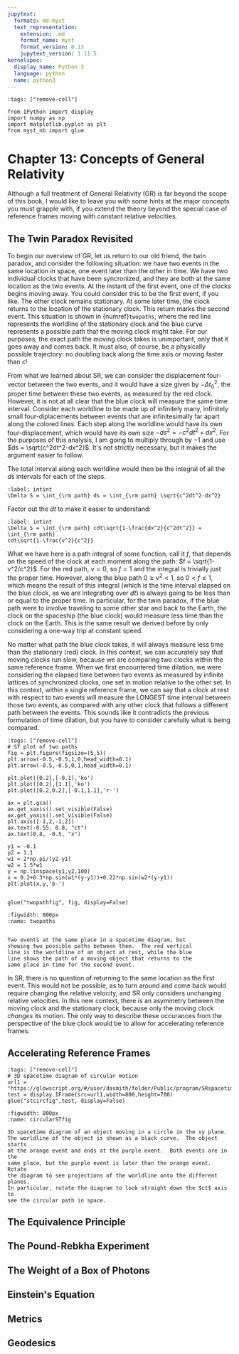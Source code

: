 ```yaml
---
jupytext:
  formats: md:myst
  text_representation:
    extension: .md
    format_name: myst
    format_version: 0.13
    jupytext_version: 1.11.5
kernelspec:
  display_name: Python 3
  language: python
  name: python3
---
```


```{code-cell}
:tags: ["remove-cell"]

from IPython import display
import numpy as np
import matplotlib.pyplot as plt
from myst_nb import glue

```

# Chapter 13: Concepts of General Relativity

Although a full treatment of General Relativity (GR) is far beyond the
scope of this book, I would like to leave you with some hints at
the major concepts you must grapple with, if you extend the theory
beyond the special case of reference frames moving with constant
relative velocities.

## The Twin Paradox Revisited

To begin our overview of GR, let us return to our old friend, the twin
paradox, and consider the following situation: we have two events in
the same location in space, one event later than the other in time.
We have two individual clocks that have been syncronized, and they are
both at the same location as the two events.  At the instant of the
first event, one of the clocks begins moving away.  You could consider
this to be the first event, if you like.  The other clock remains
stationary.  At some later time, the clock returns to the location of
the stationary clock.  This return marks the second event.  This
situation is shown in {numref}`twopaths`, where the red line represents
the worldline of the stationary clock and the blue curve represents
a possible path that the moving clock might take.  For our purposes,
the exact path the moving clock takes is unimportant, only that it
goes away and comes back.  It must also, of course, be a physically
possible trajectory: no doubling back along the time axis or moving
faster than $c$!

From what we learned about SR, we can consider the displacement
four-vector between the two events, and it would have a size given
by $-\Delta t_0^2$, the proper time between these two events, as measured
by the red clock.  However, it is not at all clear that the blue clock
will measure the same time interval.  Consider each worldline to be
made up of infinitely many, infinitely small four-diplacements between
events that are infinitesimally far apart along the colored lines.
Each step along the worldline would have its own four-displacement,
which would have its own size $-ds^2=-c^2dt^2+dx^2$.  For the purposes
of this analysis, I am going to multiply through by $-1$ and use
$ds = \sqrt{c^2dt^2-dx^2}$.  It's not strictly necessary, but it makes
the argument easier to follow.

The total interval along each worldline would then be the integral
of all the $ds$ intervals for each of the steps.
```{math}
:label: intint
\Delta S = \int_{\rm path} ds = \int_{\rm path} \sqrt{c^2dt^2-dx^2}
```
Factor out the $dt$ to make it easier to understand:
```{math}
:label: intint
\Delta S = \int_{\rm path} cdt\sqrt{1-\frac{dx^2}{c^2dt^2}} = \int_{\rm path}
cdt\sqrt{1-\frac{v^2}{c^2}}
```
What we have here is a path integral of some function, call it $f$,
that depends on the speed of the clock at each moment along the path:
$f = \sqrt{1-v^2/c^2}$.  For the red path, $v=0$, so $f=1$ and the
integral is trivially just the proper time.  However, along the blue
path $0\geq v^2<1$, so $0<f\leq 1$, which means the result of this
integral (which is the time interval elapsed on the blue clock, as we
are integrating over $dt$) is always going to be less than or equal to
the proper time.  In particular, for the twin paradox, if the blue path
were to involve traveling to some other star and back to the Earth,
the clock on the spaceship (the blue clock) would measure less time
than the clock on the Earth.  This is the same result we derived before
by only considering a one-way trip at constant speed.

No matter what path the blue clock takes, it will always measure less
time than the stationary (red) clock.  In this context, we can accurately
say that moving clocks run slow, because we are comparing two clocks
within the same reference frame.  When we first encountered time dilation,
we were considering the elapsed time between two events as measured by
infinite lattices of synchronized clocks, one set in motion relative to the
other set.  In this context, within a single reference frame, we can say
that a clock at rest with respect to two events will measure the LONGEST
time interval between those two events, as compared with any other clock
that follows a different path between the events.  This sounds like it
contradicts the previous formulation of time dilation, but you have to
consider carefully what is being compared.


```{code-cell}
:tags: ["remove-cell"]
# ST plot of two paths
fig = plt.figure(figsize=(5,5))
plt.arrow(-0.5,-0.5,1,0,head_width=0.1)
plt.arrow(-0.5,-0.5,0,1,head_width=0.1)

plt.plot([0.2],[-0.1],'ko')
plt.plot([0.2],[1.1],'ko')
plt.plot([0.2,0.2],[-0.1,1.1],'r-')

ax = plt.gca()
ax.get_xaxis().set_visible(False)
ax.get_yaxis().set_visible(False)
plt.axis([-1,2,-1,2])
ax.text(-0.55, 0.8, "ct")
ax.text(0.8, -0.5, "x")

y1 = -0.1
y2 = 1.1
w1 = 2*np.pi/(y2-y1)
w2 = 1.5*w1
y = np.linspace(y1,y2,100)
x = 0.2+0.3*np.sin(w1*(y-y1))+0.22*np.sin(w2*(y-y1))
plt.plot(x,y,'b-')


glue("twopathfig", fig, display=False)

```

```{glue:figure} twopathfig
:figwidth: 800px
:name: twopaths


Two events at the same place in a spacetime diagram, but
showing two possible paths between them.  The red vertical
line is the worldline of an object at rest, while the blue
line shows the path of a moving object that returns to the
same place in time for the second event.
```

In SR, there is no question of returning to the same location
as the first event.  This would not be possible, as to turn
around and come back would require changing the relative velocity,
and SR only considers unchanging relative velocities.  In this
new context, there is an asymmetry between the moving clock and
the stationary clock, because only the moving clock *changes*
its motion.  The only way to describe these occurances from the
perspective of the blue clock would be to allow for accelerating
reference frames.

## Accelerating Reference Frames

```{code-cell}
:tags: ["remove-cell"]
# 3D spacetime diagram of circular motion
url1 = "https://glowscript.org/#/user/dasmith/folder/Public/program/SRspacetimecircle"
test = display.IFrame(src=url1,width=800,height=700)
glue("stcircfig",test, display=False)

```

```{glue:figure} stcircfig
:figwidth: 800px
:name: circularSTfig

3D spacetime diagram of an object moving in a circle in the xy plane.
The worldline of the object is shown as a black curve.  The object starts
at the orange event and ends at the purple event.  Both events are in the
same place, but the purple event is later than the orange event.  Rotate
the diagram to see projections of the worldline onto the different planes.
In particular, rotate the diagram to look straight down the $ct$ axis to
see the circular path in space.
```

## The Equivalence Principle

## The Pound-Rebkha Experiment

## The Weight of a Box of Photons

## Einstein's Equation

## Metrics

## Geodesics
